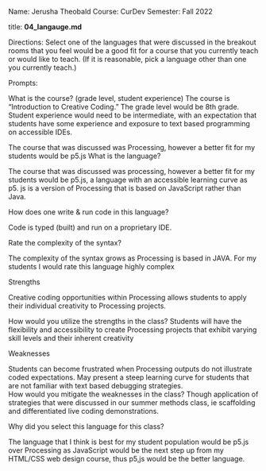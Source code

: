 Name: Jerusha Theobald
Course: CurDev
Semester: Fall 2022

title: **04_langauge.md**

Directions:
Select one of the languages that were discussed in the breakout rooms that you feel would be a good fit for a course that you currently teach or would like to teach. (If it is reasonable, pick a language other than one you currently teach.)

Prompts:

What is the course? (grade level, student experience)
The course is “Introduction to Creative Coding.”
The grade level would be 8th grade.
Student experience would need to be intermediate, with an expectation that students have some experience and exposure to text based programming on accessible IDEs.

The course that was discussed was Processing, however a better fit for my students would be p5.js
What is the language?

The course that was discussed was processing, however a better fit for my students would be p5.js, a language with an accessible learning curve as p5. js is a version of Processing that is based on JavaScript rather than Java.

How does one write & run code in this language?

Code is typed (built) and run on a proprietary IDE.

Rate the complexity of the syntax?

The complexity of the syntax grows as Processing is based in JAVA.
For my students I would rate this language highly complex

Strengths

Creative coding opportunities within Processing allows students to apply their individual creativity to Processing projects.

How would you utilize the strengths in the class?
Students will have the flexibility and accessibility to create Processing projects that exhibit varying skill levels and their inherent creativity

Weaknesses

Students can become frustrated when Processing outputs do not illustrate coded expectations.
May present a steep learning curve for students that are not familiar with text based debugging strategies.   
How would you mitigate the weaknesses in the class?
Though application of strategies that were discussed in our summer methods class, ie scaffolding and differentiated live coding demonstrations.

Why did you select this language for this class?

The language that I think is best for my student population would be p5.js over Processing as JavaScript would be the next step up from my HTML/CSS web design course, thus p5,js would be the better language.

